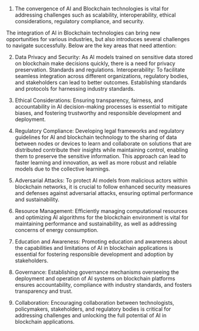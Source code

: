 1. The convergence of AI and Blockchain technologies is vital for addressing challenges such as scalability, interoperability, ethical considerations, regulatory compliance, and security.

The integration of AI in Blockchain technologies can bring new opportunities for various industries, but also introduces several challenges to navigate successfully. Below are the key areas that need attention:

2. Data Privacy and Security: As AI models trained on sensitive data stored on blockchain make decisions quickly, there is a need for privacy preservation. Standards and regulations. Interoperability: To facilitate seamless integration across different organizations, regulatory bodies, and stakeholders can lead to better outcomes. Establishing standards and protocols for harnessing industry standards.

3. Ethical Considerations: Ensuring transparency, fairness, and accountability in AI decision-making processes is essential to mitigate biases, and fostering trustworthy and responsible development and deployment.

4. Regulatory Compliance: Developing legal frameworks and regulatory guidelines for AI and blockchain technology to 
the sharing of data between nodes or devices to learn and collaborate on solutions that are distributed 
contribute their insights while maintaining control, enabling them to preserve the sensitive information.  This approach can lead to faster learning and innovation, as well as more robust and reliable models due  to the collective learnings.

5. Adversarial Attacks: To protect AI models from malicious actors within blockchain networks, it is  crucial to follow enhanced security measures and defenses against adversarial attacks, ensuring optimal performance and sustainability.

6. Resource Management: Efficiently managing computational resources and optimizing AI algorithms for the blockchain environment is vital for maintaining performance and sustainability, as well as addressing concerns of energy consumption.

7. Education and Awareness: Promoting education and awareness about the capabilities and limitations of AI in blockchain applications is essential for fostering responsible development and adoption by stakeholders.

8. Governance: Establishing governance mechanisms overseeing the deployment and operation of AI systems on blockchain platforms ensures accountability, compliance with industry standards, and fosters transparency and trust.

9. Collaboration: Encouraging collaboration between technologists, policymakers, stakeholders, and regulatory bodies is critical for addressing challenges and unlocking the full potential of AI in blockchain applications.